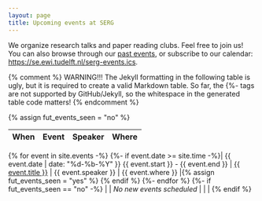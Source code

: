 ```yaml
---
layout: page
title: Upcoming events at SERG
---
```


We organize research talks and paper reading clubs.
Feel free to join us!
You can also browse through our <a href="/past-events">past events</a>,
or subscribe to our calendar: 
<a href="https://se.ewi.tudelft.nl/serg-events.ics">https://se.ewi.tudelft.nl/serg-events.ics</a>.


{% comment %}
WARNING!!!
The Jekyll formatting in the following table is ugly, but it is required to create a valid
Markdown table. So far, the {\%- tags are not supported by GitHub/Jekyll, so the whitespace
in the generated table code matters!
{% endcomment %}


{% assign fut_events_seen = "no" %}

| When | Event       | Speaker | Where           |
|---------|-------|----------------------|------------------------|
{% for event in site.events -%}
{%- if event.date >= site.time -%}| {{ event.date | date: "%d-%b-%Y" }} {{ event.start }} - {{ event.end }} | <a href="{{ event.url }}">{{ event.title }}</a> | {{ event.speaker }} | {{ event.where }} |{% assign fut_events_seen = "yes" %}
{% endif %}
{%- endfor %}
{%- if fut_events_seen == "no" -%}
| | _No new events scheduled_ | | |
{% endif %}

